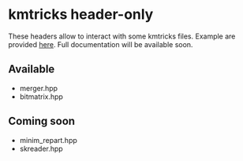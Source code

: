 # kmtricks header-only

These headers allow to interact with some kmtricks files. Example are provided [here](../snippets). Full documentation will be available soon.

## Available

* merger.hpp 
* bitmatrix.hpp 

## Coming soon

* minim_repart.hpp 
* skreader.hpp 
